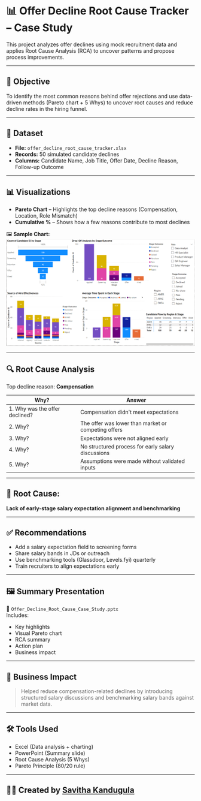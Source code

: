 # 📊 Offer Decline Root Cause Tracker – Case Study

This project analyzes offer declines using mock recruitment data and applies Root Cause Analysis (RCA) to uncover patterns and propose process improvements.

---

## 🎯 Objective

To identify the most common reasons behind offer rejections and use data-driven methods (Pareto chart + 5 Whys) to uncover root causes and reduce decline rates in the hiring funnel.

---

## 📁 Dataset

- **File:** `offer_decline_root_cause_tracker.xlsx`
- **Records:** 50 simulated candidate declines
- **Columns:** Candidate Name, Job Title, Offer Date, Decline Reason, Follow-up Outcome

---

## 📊 Visualizations

- **Pareto Chart** – Highlights the top decline reasons (Compensation, Location, Role Mismatch)
- **Cumulative %** – Shows how a few reasons contribute to most declines

🖼️ **Sample Chart:**
![Pareto Chart](./dashboard-overview.png) <!-- You can rename your screenshot file and add it to the repo. -->

---

## 🔍 Root Cause Analysis

Top decline reason: **Compensation**

| Why? | Answer |
|------|--------|
| 1. Why was the offer declined? | Compensation didn't meet expectations |
| 2. Why? | The offer was lower than market or competing offers |
| 3. Why? | Expectations were not aligned early |
| 4. Why? | No structured process for early salary discussions |
| 5. Why? | Assumptions were made without validated inputs |

---

## 🧠 Root Cause:
**Lack of early-stage salary expectation alignment and benchmarking**

---

## ✅ Recommendations

- Add a salary expectation field to screening forms  
- Share salary bands in JDs or outreach  
- Use benchmarking tools (Glassdoor, Levels.fyi) quarterly  
- Train recruiters to align expectations early

---

## 🖼️ Summary Presentation

📂 `Offer_Decline_Root_Cause_Case_Study.pptx`  
Includes:
- Key highlights
- Visual Pareto chart
- RCA summary
- Action plan
- Business impact

---

## 📍 Business Impact

> Helped reduce compensation-related declines by introducing structured salary discussions and benchmarking salary bands against market data.

---

## 🛠 Tools Used

- Excel (Data analysis + charting)
- PowerPoint (Summary slide)
- Root Cause Analysis (5 Whys)
- Pareto Principle (80/20 rule)

---

## 👩‍💻 Created by [Savitha Kandugula](https://github.com/savithakandugula)
